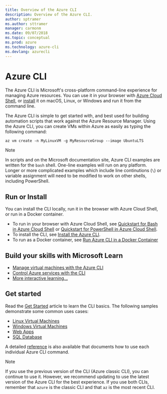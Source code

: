 ```yaml
---
title: Overview of the Azure CLI 
description: Overview of the Azure CLI.
author: sptramer
ms.author: sttramer
manager: carmonm
ms.date: 09/07/2018
ms.topic: conceptual
ms.prod: azure
ms.technology: azure-cli
ms.devlang: azurecli
---
```


# Azure CLI

The Azure CLI is Microsoft's cross-platform command-line experience for managing Azure resources.
You can use it in your browser with [Azure Cloud Shell](/azure/cloud-shell/overview),
or [install](install-azure-cli.md) it on macOS, Linux, or Windows and run it from the command line.

The Azure CLI is simple to get started with, and best used for building automation scripts that work against the Azure Resource Manager. Using the Azure CLI, you can create VMs within Azure as easily as typing the following command:

```azurecli-interactive
az vm create -n MyLinuxVM -g MyResourceGroup --image UbuntuLTS
```

> [!NOTE]
>
> In scripts and on the Microsoft documentation site, Azure CLI examples are written for the `bash` shell. One-line examples will
> run on any platform. Longer or more complicated examples which include line continutions (`\`) or variable
> assignment will need to be modified to work on other shells, including PowerShell.

## Run or Install

You can install the CLI locally, run it in the browser with Azure Cloud Shell, or run in a Docker container.

* To run in your browser with Azure Cloud Shell, see [Quickstart for Bash in Azure Cloud Shell](/azure/cloud-shell/quickstart) or [Quickstart for PowerShell in Azure Cloud Shell](/azure/cloud-shell/quickstart-powershell).
* To install the CLI, see [Install the Azure CLI](install-azure-cli.md).
* To run as a Docker container, see [Run Azure CLI in a Docker Container](run-azure-cli-docker.md)

## Build your skills with Microsoft Learn

- [Manage virtual machines with the Azure CLI](/learn/modules/manage-virtual-machines-with-azure-cli/)
- [Control Azure services with the CLI](/learn/modules/control-azure-services-with-cli/)
- [More interactive learning...](/learn/browse/?products=azure-clis)

## Get started

Read the [Get Started](get-started-with-azure-cli.md) article to learn the CLI basics. The following samples demonstrate some common uses cases:

- [Linux Virtual Machines](/azure/virtual-machines/virtual-machines-linux-cli-samples?toc=%2fcli%2fazure%2ftoc.json&bc=%2fcli%2fazure%2fbreadcrumb%2ftoc.json)
- [Windows Virtual Machines](/azure/virtual-machines/virtual-machines-windows-cli-samples?toc=%2fcli%2fazure%2ftoc.json&bc=%2fcli%2fazure%2fbreadcrumb%2ftoc.json)
- [Web Apps](/azure/app-service-web/app-service-cli-samples?toc=%2fcli%2fazure%2ftoc.json&bc=%2fcli%2fazure%2fbreadcrumb%2ftoc.json)
- [SQL Database](/azure/sql-database/sql-database-cli-samples?toc=%2fcli%2fazure%2ftoc.json&bc=%2fcli%2fazure%2fbreadcrumb%2ftoc.json)

A detailed [reference](/cli/azure/reference-index) is also available that documents how to use each individual Azure CLI command.

> [!NOTE]
> If you use the previous version of the CLI (Azure classic CLI), you can continue to use it.
> However, we recommend updating to use the latest version of the Azure CLI for the best experience.
> If you use both CLIs, remember that `azure` is the classic CLI and that `az` is the most recent CLI.
